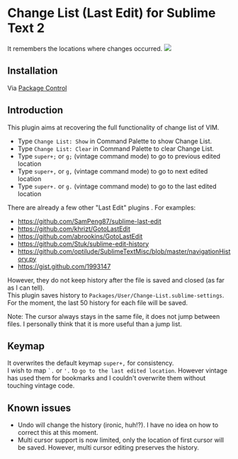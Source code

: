 Change List (Last Edit) for Sublime Text 2
====================
It remembers the locations where changes occurred.
<img src="https://github.com/randy3k/Change-List/raw/master/changelist.png">

Installation
------------
Via [Package Control](http://wbond.net/sublime_packages/package_control)

Introduction
------------

This plugin aims at recovering the full functionality of change list of VIM.
* Type ``Change List: Show`` in Command Palette to show Change List.
* Type ``Change List: Clear`` in Command Palette to clear Change List.
* Type ``super+;`` or ``g;`` (vintage command mode) to go to previous edited location
* Type ``super+,`` or ``g,`` (vintage command mode) to go to next edited location
* Type ``super+.`` or ``g.`` (vintage command mode) to go to the last edited location

There are already a few other "Last Edit" plugins . For examples:
* https://github.com/SamPeng87/sublime-last-edit
* https://github.com/khrizt/GotoLastEdit
* https://github.com/abrookins/GotoLastEdit
* https://github.com/Stuk/sublime-edit-history
* https://github.com/optilude/SublimeTextMisc/blob/master/navigationHistory.py
* https://gist.github.com/1993147

However, they do not keep history after the file is saved and closed (as far as I can tell).<BR>
This plugin saves history to ``Packages/User/Change-List.sublime-settings``.<BR>
For the moment, the last 50 history for each file will be saved.<BR>

Note: The cursor always stays in the same file, it does not jump between files.
I personally think that it is more useful than a jump list.

Keymap
----------------------
It overwrites the default keymap ``super+,`` for consistency.<br>
I wish to map <code>\`.</code> or ``'.`` to ``go to the last edited location``.
However vintage has used them for bookmarks and I couldn't overwrite them without touching vintage code.

Known issues
-----------------------
* Undo will change the history (ironic, huh!?). I have no idea on how to correct this at this moment.
* Multi cursor support is now limited, only the location of first cursor will be saved.
  However, multi cursor editing preserves the history.
